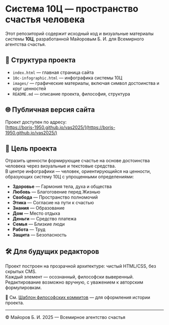 # Система 10Ц — пространство счастья человека

Этот репозиторий содержит исходный код и визуальные материалы системы **10Ц**, разработанной Майоровым Б. И. для Всемирного агентства счастья.

## 📐 Структура проекта

- `index.html` — главная страница сайта
- `10c-infographic.html` — инфографика системы 10Ц
- `images/` — графические материалы, включая символ достоинства и круг ценностей
- `README.md` — описание проекта, философия, структура

## 🌐 Публичная версия сайта

Проект доступен по адресу:  
[https://boris-1950.github.io/vas2025/](https://boris-1950.github.io/vas2025/)

## 🎯 Цель проекта

Отразить ценности формирующие счастье на основе достоинства человека через визуальные и текстовые средства.  
В центре инфографики — человек, ориентирующийся на ценности, образующих систему 10Ц с упрощенными определениями:

- **Здоровье** — Гармония тела, духа и общества  
- **Любовь** — Благоговение перед Жизнью  
- **Свобода** — Пространство полномочий  
- **Этика** — Согласие на пути к счастью  
- **Знания** — Образование  
- **Дом** — Место отдыха  
- **Деньги** — Средство платежа  
- **Семья** — Близкие люди  
- **Работа** — Труд  
- **Защита** — Безопасность

## 🛠 Для будущих редакторов

Проект построен на прозрачной архитектуре: чистый HTML/CSS, без скрытых CMS.  
Каждый элемент — осознанный, философски выверенный.  
Редактирование возможно вручную, с уважением к авторским формулировкам.

📜 См. [Шаблон философских коммитов](commit-guide.md) — для оформления истории проекта.

---

© Майоров Б. И. 2025 — Всемирное агентство счастья
